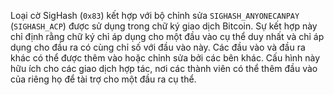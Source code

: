 Loại cờ SigHash (`0x83`) kết hợp với bộ chỉnh sửa `SIGHASH_ANYONECANPAY` (`SIGHASH_ACP`) được sử dụng trong chữ ký giao dịch Bitcoin. Sự kết hợp này chỉ định rằng chữ ký chỉ áp dụng cho một đầu vào cụ thể duy nhất và chỉ áp dụng cho đầu ra có cùng chỉ số với đầu vào này. Các đầu vào và đầu ra khác có thể được thêm vào hoặc chỉnh sửa bởi các bên khác. Cấu hình này hữu ích cho các giao dịch hợp tác, nơi các thành viên có thể thêm đầu vào của riêng họ để tài trợ cho một đầu ra cụ thể.